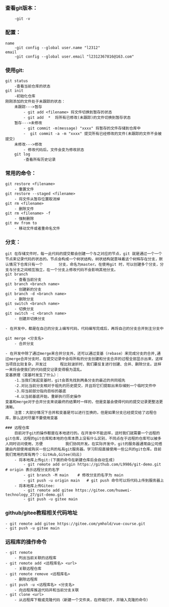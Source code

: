 ### 查看git版本：
		-git -v
### 配置：
	name  
		-git config --global user.name "l2312"
	email
		-git config --global user.email "l2312367816@163.com"
### 使用git:
	git status
		-查看当前仓库的状态
	git init
		-初始化仓库
	刚刚添加的文件处于未跟踪的状态：
		未跟踪--->暂存
			- git add <filename> 将文件切换到暂存的状态 
			- git add  *  将所有已修改(未跟踪)的文件切换到暂存状态
		暂存--->未修改	
			- git commit -m(message) "xxxx" 将暂存的文件存储到仓库中
			-  git commit -a -m "xxxx" 提交所有已经修改的文件(未跟踪的文件不会被提交)
		未修改--->修改
			- 修改代码后，文件会变为修改状态
		git log 
			-查看所有历史记录
### 常用的命令：
	git restore <filename>
		- 重置文件
	git restore --staged <filename>
		- 将文件从暂存位置取消掉
	git rm <filename>
		- 删除文件
	git rm <filename> -f
		- 强制删除
	git mv from to
		- 移动文件或者重命名文件
### 分支：
	git 在存储文件时，每一此代码的提交都会创建一个与之对应的节点，git 就是通过一个一个节点来记录代码的状态的。节点会构成一个树状结构，树状结构就意味着这个树辉存在分支，默认情况下仓库只有一个		分支，命名为master。在使用git 时，可以创建多个分支，分支与分支之间相互独立，在一个分支上修改代码不会影响其他分支。
	git branch 
		- 查看当前分支
	git branch <branch name>
		- 创建新的分支
	git branch -d <branch name>
		- 删除分支
	git switch <branch name> 
		- 切换分支
	git switch -c <branch name> 
		- 创建并切换分支
	
	- 在开发中，都是在自己的分支上编写代码，代码编写完成后，再将自己的分支合并到主分支中
	
	git merge <分支名>
		- 合并分支
	
	- 在开发中除了通过merge来合并分支外，还可以通过变基（rebase）来完成分支的合并,通过merge合并分支时，在提交记录中会将所有的分支创建和分支合并的过程全部显示出来，这样当项目比较复杂，开发过		程比较波折时，我们要反复进行创建、合并、删除分支。这样一来将会使我们的代码提交记录变得极为混乱。
	变基原理（变基时发生了什么）：
		-1.当我们发起变基时，git会首先找到两条分支的最近的共同祖先
		-2.对比当前分支相对于祖先的历史提交，并且将它们提取出来存储到一个临时文件中
		-3.将当前部分指向目标的基底
		-4.以当前基底开始，重新执行历史操作
	变基和merge对于合并分支来说最终的结果时一样的，但是变基会使得代码的提交记录更整洁更清晰。
		注意：大部分情况下合并和变基是可以进行互换的，但是如果分支已经提交给了远程仓库，那么这时尽量不要使用变基
	
	### 远程仓库
		目前对于git的操作都是在本地进行的。在开发中不能这样，这时我们就需要一个远程的git仓库，远程的git仓库和本地的仓库本质上没有什么区别，不同点在于远程的仓库可以被多人同时访问使用，方便			我们协同开发。在实际开发中，git的服务器通常由公司搭建由内部使用或购买一些公共的私有git服务器。学习阶段直接使用一些公共的git仓库。目前我们常用的库有两个：GitHub,Gitee(码云)
		- 将本地库上传git:(下面的命令在新建仓库后会自动生成)
			- git remote add origin https://github.com/L9986/git-demo.git	# origin 表示远程分支的名字
			- git branch -M main	# 修改分支的名字为 main
			- git push -u origin main	# git push 命令可以将代码上传到服务器上
		- 将本地库上传Gitee:
			- git remote add gitee https://gitee.com/huawei-technology_27/git-demo.git
			- git push -u gitee main

### github/gitee教程相关代码地址
	- git remote add gitee https://gitee.com/ymhold/vue-course.git
	- git push -u gitee main 

### 远程库的操作命令
	- git remote 	
		- 列出当前关联的远程库
	- git remote add <远程库名> <url>
		- 关联远程仓库 
    - git remote remove <远程库名>
		- 删除远程库
	- git push -u <远程库名> <分支名>
		- 向远程库推送代码并和当前分支关联
	- git clone <url>
		- 从远程库下载或克隆代码（新建一个文件夹，在终端打开，并输入克隆的命令）